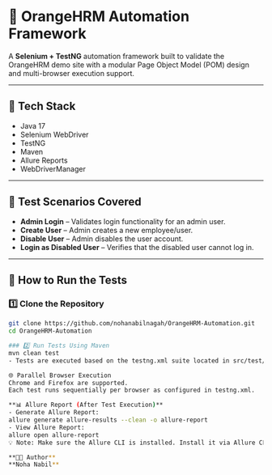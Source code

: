 # 🧪 OrangeHRM Automation Framework

A **Selenium + TestNG** automation framework built to validate the OrangeHRM demo site with a modular Page Object Model (POM) design and multi-browser execution support.

---

## 🚀 Tech Stack

- Java 17  
- Selenium WebDriver  
- TestNG  
- Maven  
- Allure Reports  
- WebDriverManager  

---

## 🧪 Test Scenarios Covered

- **Admin Login** – Validates login functionality for an admin user.  
- **Create User** – Admin creates a new employee/user.  
- **Disable User** – Admin disables the user account.  
- **Login as Disabled User** – Verifies that the disabled user cannot log in.  

---

## 🧭 How to Run the Tests

### 1️⃣ Clone the Repository

```bash
git clone https://github.com/nohanabilnagah/OrangeHRM-Automation.git
cd OrangeHRM-Automation

### 2️⃣ Run Tests Using Maven
mvn clean test
- Tests are executed based on the testng.xml suite located in src/test/resources.

🌐 Parallel Browser Execution
Chrome and Firefox are supported.
Each test runs sequentially per browser as configured in testng.xml.

**📊 Allure Report (After Test Execution)**
- Generate Allure Report:
allure generate allure-results --clean -o allure-report
- View Allure Report:
allure open allure-report
💡 Note: Make sure the Allure CLI is installed. Install it via Allure CLI installation guide.

**👩‍💻 Author**
**Noha Nabil**
